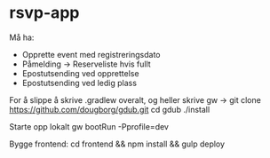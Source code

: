 rsvp-app
==================

Må ha:

- Opprette event med registreringsdato
- Påmelding -> Reserveliste hvis fullt
- Epostutsending ved opprettelse
- Epostutsending ved ledig plass

For å slippe å skrive .gradlew overalt, og heller skrive gw ->
git clone https://github.com/dougborg/gdub.git
cd gdub
./install

Starte opp lokalt
gw bootRun -Pprofile=dev

Bygge frontend:
cd frontend && npm install && gulp deploy
